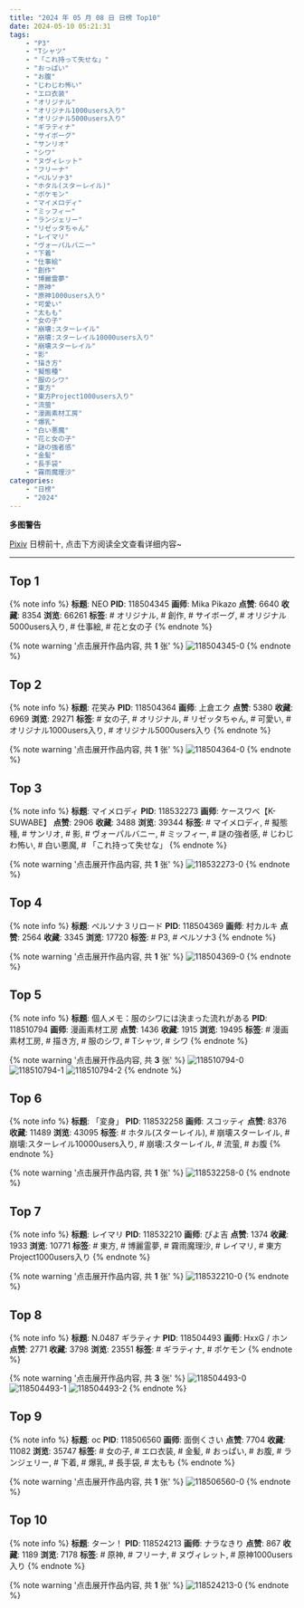 ```yaml
---
title: "2024 年 05 月 08 日 日榜 Top10"
date: 2024-05-10 05:21:31
tags:
    - "P3"
    - "Tシャツ"
    - "「これ持って失せな」"
    - "おっぱい"
    - "お腹"
    - "じわじわ怖い"
    - "エロ衣装"
    - "オリジナル"
    - "オリジナル1000users入り"
    - "オリジナル5000users入り"
    - "ギラティナ"
    - "サイボーグ"
    - "サンリオ"
    - "シワ"
    - "ヌヴィレット"
    - "フリーナ"
    - "ペルソナ3"
    - "ホタル(スターレイル)"
    - "ポケモン"
    - "マイメロディ"
    - "ミッフィー"
    - "ランジェリー"
    - "リゼッタちゃん"
    - "レイマリ"
    - "ヴォーパルバニー"
    - "下着"
    - "仕事絵"
    - "創作"
    - "博麗霊夢"
    - "原神"
    - "原神1000users入り"
    - "可愛い"
    - "太もも"
    - "女の子"
    - "崩壊:スターレイル"
    - "崩壊:スターレイル10000users入り"
    - "崩壊スターレイル"
    - "影"
    - "描き方"
    - "擬態種"
    - "服のシワ"
    - "東方"
    - "東方Project1000users入り"
    - "流萤"
    - "漫画素材工房"
    - "爆乳"
    - "白い悪魔"
    - "花と女の子"
    - "謎の強者感"
    - "金髪"
    - "長手袋"
    - "霧雨魔理沙"
categories:
    - "日榜"
    - "2024"
---
```


<i class="fa fa-triangle-exclamation"></i>**多图警告**<i class="fa fa-triangle-exclamation"></i>

[Pixiv](https://www.pixiv.net/) 日榜前十, 点击下方阅读全文查看详细内容~

<!-- more -->

---

## Top 1

{% note info %}
**标题**: NEO
**PID**: 118504345 **画师**: Mika Pikazo
**点赞**: 6640 **收藏**: 8354 **浏览**: 66261
**标签**: # オリジナル, # 創作, # サイボーグ, # オリジナル5000users入り, # 仕事絵, # 花と女の子
{% endnote %}

{% note warning '点击展开作品内容, 共 **1** 张' %}
![118504345-0](https://i.pixiv.re/img-original/img/2024/05/07/00/00/21/118504345_p0.png)
{% endnote %}

## Top 2

{% note info %}
**标题**: 花笑み
**PID**: 118504364 **画师**: 上倉エク
**点赞**: 5380 **收藏**: 6969 **浏览**: 29271
**标签**: # 女の子, # オリジナル, # リゼッタちゃん, # 可愛い, # オリジナル1000users入り, # オリジナル5000users入り
{% endnote %}

{% note warning '点击展开作品内容, 共 **1** 张' %}
![118504364-0](https://i.pixiv.re/img-original/img/2024/05/07/00/00/23/118504364_p0.jpg)
{% endnote %}

## Top 3

{% note info %}
**标题**: マイメロディ
**PID**: 118532273 **画师**: ケースワベ【K-SUWABE】
**点赞**: 2906 **收藏**: 3488 **浏览**: 39344
**标签**: # マイメロディ, # 擬態種, # サンリオ, # 影, # ヴォーパルバニー, # ミッフィー, # 謎の強者感, # じわじわ怖い, # 白い悪魔, # 「これ持って失せな」
{% endnote %}

{% note warning '点击展开作品内容, 共 **1** 张' %}
![118532273-0](https://i.pixiv.re/img-original/img/2024/05/08/00/00/23/118532273_p0.jpg)
{% endnote %}

## Top 4

{% note info %}
**标题**: ペルソナ３リロード
**PID**: 118504369 **画师**: 村カルキ
**点赞**: 2564 **收藏**: 3345 **浏览**: 17720
**标签**: # P3, # ペルソナ3
{% endnote %}

{% note warning '点击展开作品内容, 共 **1** 张' %}
![118504369-0](https://i.pixiv.re/img-original/img/2024/05/07/00/00/24/118504369_p0.jpg)
{% endnote %}

## Top 5

{% note info %}
**标题**: 個人メモ：服のシワには決まった流れがある
**PID**: 118510794 **画师**: 漫画素材工房
**点赞**: 1436 **收藏**: 1915 **浏览**: 19495
**标签**: # 漫画素材工房, # 描き方, # 服のシワ, # Tシャツ, # シワ
{% endnote %}

{% note warning '点击展开作品内容, 共 **3** 张' %}
![118510794-0](https://i.pixiv.re/img-original/img/2024/05/07/06/00/07/118510794_p0.jpg)
![118510794-1](https://i.pixiv.re/img-original/img/2024/05/07/06/00/07/118510794_p1.jpg)
![118510794-2](https://i.pixiv.re/img-original/img/2024/05/07/06/00/07/118510794_p2.jpg)
{% endnote %}

## Top 6

{% note info %}
**标题**: 「変身」
**PID**: 118532258 **画师**: スコッティ
**点赞**: 8376 **收藏**: 11489 **浏览**: 43095
**标签**: # ホタル(スターレイル), # 崩壊スターレイル, # 崩壊:スターレイル10000users入り, # 崩壊:スターレイル, # 流萤, # お腹
{% endnote %}

{% note warning '点击展开作品内容, 共 **1** 张' %}
![118532258-0](https://i.pixiv.re/img-original/img/2024/05/08/00/00/21/118532258_p0.jpg)
{% endnote %}

## Top 7

{% note info %}
**标题**: レイマリ
**PID**: 118532210 **画师**: ぴよ吉
**点赞**: 1374 **收藏**: 1933 **浏览**: 10771
**标签**: # 東方, # 博麗霊夢, # 霧雨魔理沙, # レイマリ, # 東方Project1000users入り
{% endnote %}

{% note warning '点击展开作品内容, 共 **1** 张' %}
![118532210-0](https://i.pixiv.re/img-original/img/2024/05/08/00/00/11/118532210_p0.png)
{% endnote %}

## Top 8

{% note info %}
**标题**: N.0487 ギラティナ
**PID**: 118504493 **画师**: HxxG / ホン
**点赞**: 2771 **收藏**: 3798 **浏览**: 23551
**标签**: # ギラティナ, # ポケモン
{% endnote %}

{% note warning '点击展开作品内容, 共 **3** 张' %}
![118504493-0](https://i.pixiv.re/img-original/img/2024/05/07/00/00/57/118504493_p0.jpg)
![118504493-1](https://i.pixiv.re/img-original/img/2024/05/07/00/00/57/118504493_p1.jpg)
![118504493-2](https://i.pixiv.re/img-original/img/2024/05/07/00/00/57/118504493_p2.jpg)
{% endnote %}

## Top 9

{% note info %}
**标题**: oc
**PID**: 118506560 **画师**: 面倒くさい
**点赞**: 7704 **收藏**: 11082 **浏览**: 35747
**标签**: # 女の子, # エロ衣装, # 金髪, # おっぱい, # お腹, # ランジェリー, # 下着, # 爆乳, # 長手袋, # 太もも
{% endnote %}

{% note warning '点击展开作品内容, 共 **1** 张' %}
![118506560-0](https://i.pixiv.re/img-original/img/2024/05/07/00/57/57/118506560_p0.png)
{% endnote %}

## Top 10

{% note info %}
**标题**: ターン！
**PID**: 118524213 **画师**: ナラなきり
**点赞**: 867 **收藏**: 1189 **浏览**: 7178
**标签**: # 原神, # フリーナ, # ヌヴィレット, # 原神1000users入り
{% endnote %}

{% note warning '点击展开作品内容, 共 **1** 张' %}
![118524213-0](https://i.pixiv.re/img-original/img/2024/05/07/20/00/01/118524213_p0.png)
{% endnote %}

